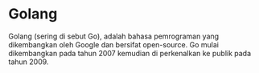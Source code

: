# Golang

Golang (sering di sebut Go), adalah bahasa pemrograman yang dikembangkan oleh Google dan bersifat open-source. Go mulai dikembangkan pada tahun 2007 kemudian di perkenalkan ke publik pada tahun 2009.
